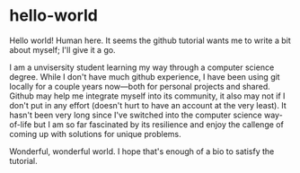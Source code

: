 # hello-world

Hello world! Human here. It seems the github tutorial wants me to write a bit
about myself; I'll give it a go.

I am a unvisersity student learning my way through a computer science degree.
While I don't have much github experience, I have been using git locally for a
couple years now&mdash;both for personal projects and shared. Github may help
me integrate myself into its community, it also may not if I don't put in any
effort (doesn't hurt to have an account at the very least). It hasn't been very
long since I've switched into the computer science way-of-life but I am so far
fascinated by its resilience and enjoy the callenge of coming up with solutions
for unique problems.

Wonderful, wonderful world. I hope that's enough of a bio to satisfy the
tutorial.
